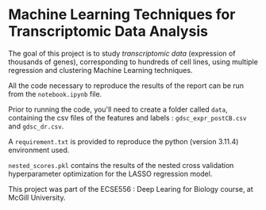 # Machine Learning Techniques for Transcriptomic Data Analysis

The goal of this project is to study _transcriptomic data_ (expression of thousands of genes), corresponding to hundreds of cell lines, using multiple regression and clustering Machine Learning techniques.

All the code necessary to reproduce the results of the report can be run from the `notebook.ipynb` file.

Prior to running the code, you'll need to create a folder called `data`, containing the csv files of the features and labels : `gdsc_expr_postCB.csv` and `gdsc_dr.csv`.

A `requirement.txt` is provided to reproduce the python (version 3.11.4) environment used.

`nested_scores.pkl` contains the results of the nested cross validation hyperparameter optimization for the LASSO regression model.

This project was part of the ECSE556 : Deep Learing for Biology course, at McGill University.
